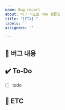 ```yaml
---
name: Bug report
about: 버그 리포트 이슈 템플릿
title: "[FIX] "
labels: ''
assignees: ''

---
```


## 🐞 버그 내용
<!-- 버그 내용을 자세히 설명해 주세요 -->

## ✔️ To-Do
<!-- 해당 작업을 수행하기 위해 해야 할 하위 태스크를 작성해 주세요 -->
- [ ] todo

## 👀 ETC
<!-- 기타 내용을 작성해 주세요 -->
